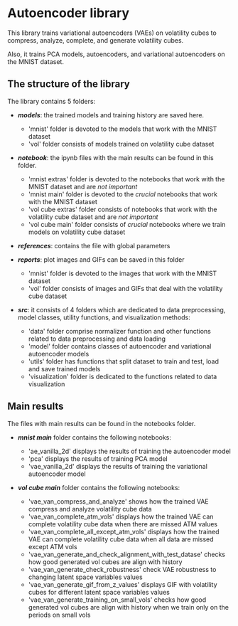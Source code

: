 # Autoencoder library
This library trains variational autoencoders (VAEs) on volatility cubes to compress, analyze, complete, and generate volatility cubes.

Also, it trains PCA models, autoencoders, and variational autoencoders on the MNIST dataset.


## The structure of the library

The library contains 5 folders:

* ***models***: the trained models and training history are saved here. 
  * 'mnist' folder is devoted to the models that work with the MNIST dataset
  * 'vol' folder consists of models trained on volatility cube dataset
  
* ***notebook***: the ipynb files with the main results can be found in this folder.
  * 'mnist extras' folder is devoted to the notebooks that work with the MNIST dataset and are *not important*
  * 'mnist main' folder is devoted to the *crucial* notebooks that work with the MNIST dataset
  * 'vol cube extras' folder consists of notebooks that work with the volatility cube dataset and are *not important*
  * 'vol cube main' folder consists of *crucial* notebooks where we train models on volatility cube dataset

* ***references***: contains the file with global parameters

* ***reports***: plot images and GIFs can be saved in this folder
  * 'mnist' folder is devoted to the images that work with the MNIST dataset
  * 'vol' folder consists of images and GIFs that deal with the volatility cube dataset

* ***src***: it consists of 4 folders which are dedicated to data preprocessing, model classes, utility functions, and visualization methods:
  * 'data' folder comprise normalizer function and other functions related to data preprocessing and data loading
  * 'model' folder contains classes of autoencoder and variational autoencoder models
  * 'utils' folder has functions that split dataset to train and test, load and save trained models
  * 'visualization' folder is dedicated to the functions related to data visualization



## Main results

The files with main results can be found in the notebooks folder.

* ***mnist main*** folder contains the following notebooks:
  * 'ae_vanilla_2d' displays the results of training the autoencoder model
  * 'pca' displays the results of training PCA model
  * 'vae_vanilla_2d' displays the results of training the variational autoencoder model

* ***vol cube main*** folder contains the following notebooks:
  * 'vae_van_compress_and_analyze' shows how the trained VAE compress and analyze volatility cube data
  * 'vae_van_complete_atm_vols' displays how the trained VAE can complete volatility cube data when there are missed ATM values
  * 'vae_van_complete_all_except_atm_vols' displays how the trained VAE can complete volatility cube data when all data are missed except ATM vols
  * 'vae_van_generate_and_check_alignment_with_test_datase' checks how good generated vol cubes are align with history
  * 'vae_van_generate_check_robustness' check VAE robustness to changing latent space variables values
  * 'vae_van_generate_gif_from_z_values' displays GIF with volatility cubes for different latent space variables values
  * 'vae_van_generate_training_on_small_vols' checks how good generated vol cubes are align with history when we train only on the periods on small vols
